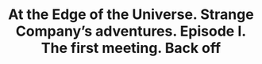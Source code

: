 ---
layout: product
title: "At the Edge of the Universe. Strange Company’s adventures. Episode I. The first meeting.  Back off                                    "
price: "1300" 
desc: "1/24 Figura"
img_path: "/assets/img/MBLTD24035.jpg"
brand: "MasterBox"
available: false
special_offer: false
new: false
soon: false
cat: "010000"
subcat: "015300"
subsubcat: "0N/A"
sifra: "MBLTD24035"
popular: false
---